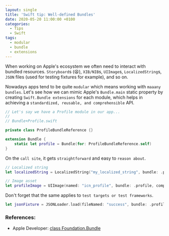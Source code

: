 ```yaml
---
layout: single
title: 'Swift tip: Well-defined Bundles'
date: 2020-05-20 11:00:00 +0100
categories:
  - Tips
  - Swift
tags:
  - modular
  - bundle
  - extensions
---
```


When working on Apple's ecosystem we often need to interact with bundled resources. `Storyboard`s (😫), `XIB/NIB`s, `UIImage`s, `LocalizedString`s, `JSON` files (used for testing fixtures for example), and so on.
<br>

Nowadays apps tend to be quite `modular` which means working with `maaany bundles`. Let's see how we can mimic Apple's `Bundle.main` static property by creating `Swift.Bundle extensions` for each module, which helps in achieving a `standardized, reusable, and comprehensible` API.

```swift
// Let's say we have a Profile module in our app...
//
// Bundle+Profile.swift 

private class ProfileBundleReference {}

extension Bundle {
    static let profile = Bundle(for: ProfileBundleReference.self)
}
```

On the `call site`, it gets `straightforward` and easy to `reason about`.

```swift
// Localized string
let localizedString = LocalizedString("my_localized_string", bundle: .profile, comment: "")

// Image asset
let profileImage = UIImage(named: "icn_profile", bundle: .profile, compatibleWith: nil)
```

Don't forget that the same applies to `test targets or test frameworks`.
```swift
let jsonFixture = JSONLoader.load(fileNamed: "success", bundle: .profileTests)
```

### References: 
* Apple Developer: [class Foundation.Bundle](https://developer.apple.com/documentation/foundation/bundle)
